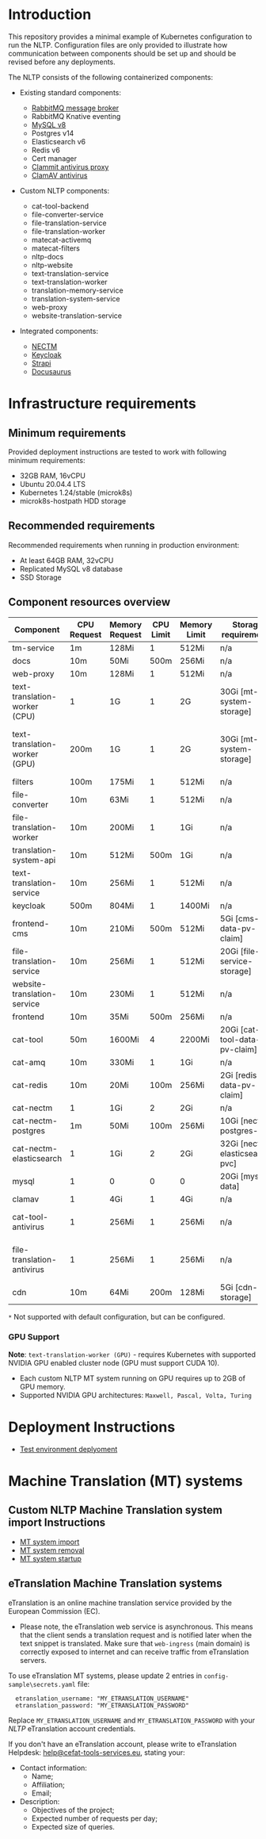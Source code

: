 # Introduction

This repository provides a minimal example of Kubernetes configuration to run the NLTP. Configuration files are
only provided to illustrate how communication between components should be set up and should be revised before any
deployments.

The NLTP consists of the following containerized components:

- Existing standard components:
    - [RabbitMQ message broker](https://www.rabbitmq.com/)
    - RabbitMQ Knative eventing
    - [MySQL v8](https://www.mysql.com/)
    - Postgres v14
    - Elasticsearch v6
    - Redis v6
    - Cert manager
    - [Clammit antivirus proxy](https://github.com/ifad/clammit)
    - [ClamAV antivirus](https://www.clamav.net/)

- Custom NLTP components:
    - cat-tool-backend
    - file-converter-service
    - file-translation-service
    - file-translation-worker
    - matecat-activemq
    - matecat-filters
    - nltp-docs
    - nltp-website
    - text-translation-service
    - text-translation-worker
    - translation-memory-service
    - translation-system-service
    - web-proxy
    - website-translation-service

- Integrated components:
    - [NECTM](https://www.nec-tm.eu/wp-content/uploads/2020/03/NEC-TM-Technical-description.pdf)
    - [Keycloak](https://www.keycloak.org/)
    - [Strapi](https://strapi.io/)
    - [Docusaurus](https://docusaurus.io/)

# Infrastructure requirements
## Minimum requirements
Provided deployment instructions are tested to work with following minimum requirements:
- 32GB RAM, 16vCPU
- Ubuntu 20.04.4 LTS
- Kubernetes 1.24/stable (microk8s)
- microk8s-hostpath HDD storage

## Recommended requirements
Recommended requirements when running in production environment:
- At least 64GB RAM, 32vCPU
- Replicated MySQL v8 database
- SSD Storage

## Component resources overview
| **Component**                 | **CPU Request** | **Memory Request** | **CPU Limit** | **Memory Limit** | **Storage requirements**       | **Comment**                               | **Scaling supported** |
| ----------------------------- | --------------- | ------------------ | ------------- | ---------------- | ------------------------------ | ----------------------------------------- | --------------------- |
| tm-service                    | 1m              | 128Mi              | 1             | 512Mi            | n/a                            |                                           | Yes                   |
| docs                          | 10m             | 50Mi               | 500m          | 256Mi            | n/a                            |                                           | Yes                   |
| web-proxy                     | 10m             | 128Mi              | 1             | 512Mi            | n/a                            |                                           | Yes                   |
| text-translation-worker (CPU) | 1               | 1G                 | 1             | 2G               | 30Gi [mt-system-storage]       | For each MT system                        | Yes                   |
| text-translation-worker (GPU) | 200m            | 1G                 | 1             | 2G               | 30Gi [mt-system-storage]       | For each MT system, including 2GB GPU RAM | Yes                   |
| filters                       | 100m            | 175Mi              | 1             | 512Mi            | n/a                            |                                           | Yes                   |
| file-converter                | 10m             | 63Mi               | 1             | 512Mi            | n/a                            |                                           | Yes                   |
| file-translation-worker       | 10m             | 200Mi              | 1             | 1Gi              | n/a                            |                                           | Yes                   |
| translation-system-api        | 10m             | 512Mi              | 500m          | 1Gi              | n/a                            |                                           | Yes                   |
| text-translation-service      | 10m             | 256Mi              | 1             | 512Mi            | n/a                            |                                           | Yes                   |
| keycloak                      | 500m            | 804Mi              | 1             | 1400Mi           | n/a                            |                                           | No`*`                 |
| frontend-cms                  | 10m             | 210Mi              | 500m          | 512Mi            | 5Gi [cms-data-pv-claim]        |                                           | Yes                   |
| file-translation-service      | 10m             | 256Mi              | 1             | 512Mi            | 20Gi [file-service-storage]    |                                           | Yes                   |
| website-translation-service   | 10m             | 230Mi              | 1             | 512Mi            | n/a                            |                                           | Yes                   |
| frontend                      | 10m             | 35Mi               | 500m          | 256Mi            | n/a                            |                                           | Yes                   |
| cat-tool                      | 50m             | 1600Mi             | 4             | 2200Mi           | 20Gi [cat-tool-data-pv-claim]  |                                           | No                    |
| cat-amq                       | 10m             | 330Mi              | 1             | 1Gi              | n/a                            |                                           | No                    |
| cat-redis                     | 10m             | 20Mi               | 100m          | 256Mi            | 2Gi [redis-data-pv-claim]      |                                           | No`*`                 |
| cat-nectm                     | 1               | 1Gi                | 2             | 2Gi              | n/a                            |                                           | No                    |
| cat-nectm-postgres            | 1m              | 50Mi               | 100m          | 256Mi            | 10Gi [nectm-postgres-pvc]      |                                           | No`*`                 |
| cat-nectm-elasticsearch       | 1               | 1Gi                | 2             | 2Gi              | 32Gi [nectm-elasticsearch-pvc] |                                           | No`*`                 |
| mysql                         | 1               | 0                  | 0             | 0                | 20Gi [mysql-data]              | Only for test environment                 | No`*`                 |
| clamav                        | 1               | 4Gi                | 1             | 4Gi              | n/a                            | Anitivirus                                | Yes                   |
| cat-tool-antivirus            | 1               | 256Mi              | 1             | 256Mi            | n/a                            | Anitivirus proxy for cat-tool             | Yes                   |
| file-translation-antivirus    | 1               | 256Mi              | 1             | 256Mi            | n/a                            | Anitivirus proxy for file-translation     | Yes                   |
| cdn                           | 10m             | 64Mi               | 200m          | 128Mi            | 5Gi [cdn-storage]              | If using local CDN                        | Yes                   |

`*` Not supported with default configuration, but can be configured.
  
### GPU Support
**Note**: `text-translation-worker (GPU)` - requires Kubernetes with supported NVIDIA GPU enabled cluster node (GPU must support CUDA 10).
* Each custom NLTP MT system running on GPU requires up to 2GB of GPU memory.
* Supported NVIDIA GPU architectures: `Maxwell, Pascal, Volta, Turing`

# Deployment Instructions
- [Test environment deplyoment](instructions/Deployment.md)


# Machine Translation (MT) systems
## Custom NLTP Machine Translation system import Instructions

- [MT system import](instructions/system-import/mt-system-import.md)
- [MT system removal](instructions/system-import/mt-system-removal.md)
- [MT system startup](instructions/system-import/mt-system-startup.md)

## eTranslation Machine Translation systems
eTranslation is an online machine translation service provided by the European Commission (EC).
* Please note, the eTranslation web service is asynchronous. This means that the client sends a translation request and is notified later when the text snippet is translated. Make sure that `web-ingress` (main domain) is correctly exposed to internet and can receive traffic from eTranslation servers.

To use eTranslation MT systems, please update 2 entries in `config-sample\secrets.yaml` file:
```
  etranslation_username: "MY_ETRANSLATION_USERNAME"
  etranslation_password: "MY_ETRANSLATION_PASSWORD"
```
Replace `MY_ETRANSLATION_USERNAME` and `MY_ETRANSLATION_PASSWORD` with your *NLTP* eTranslation account credentials.

If you don't have an eTranslation account, please write to eTranslation Helpdesk: [help@cefat-tools-services.eu](mailto:help@cefat-tools-services.eu), stating your:

* Contact information:
    * Name;
    * Affiliation;
    * Email;
* Description:
    * Objectives of the project;
    * Expected number of requests per day;
    * Expected size of queries.
